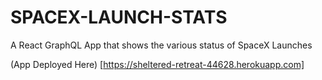 # SPACEX-LAUNCH-STATS
A React GraphQL App  that shows the various status of  SpaceX Launches

(App Deployed Here) [https://sheltered-retreat-44628.herokuapp.com]

